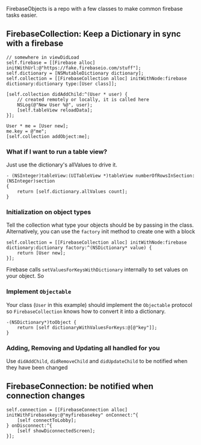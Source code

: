 FirebaseObjects is a repo with a few classes to make common firebase tasks easier. 

FirebaseCollection: Keep a Dictionary in sync with a firebase
-------------------------------------------------------------

    // somewhere in viewDidLoad
    self.firebase = [[Firebase alloc] initWithUrl:@"https://fake.firebaseio.com/stuff"];
    self.dictionary = [NSMutableDictionary dictionary];
    self.collection = [[FirebaseCollection alloc] initWithNode:firebase dictionary:dictionary type:[User class]];
    
    [self.collection didAddChild:^(User * user) {
        // created remotely or locally, it is called here
        NSLog(@"New User %@", user);
        [self.tableView reloadData];
    }];
    
    User * me = [User new];
    me.key = @"me";
    [self.collection addObject:me];
    
### What if I want to run a table view?

Just use the dictionary's allValues to drive it. 

    - (NSInteger)tableView:(UITableView *)tableView numberOfRowsInSection:(NSInteger)section
    {
        return [self.dictionary.allValues count];
    }


### Initialization on object types

Tell the collection what type your objects should be by passing in the class. Alternatively, you can use the `factory` init method to create one with a block

    self.collection = [[FirebaseCollection alloc] initWithNode:firebase dictionary:dictionary factory:^(NSDictionary* value) {
        return [User new];
    }];
    
Firebase calls `setValuesForKeysWithDictionary` internally to set values on your object. So 

### Implement `Objectable`

Your class (`User` in this example) should implement the `Objectable` protocol so `FirebaseCollection` knows how to convert it into a dictionary.

    -(NSDictionary*)toObject {
        return [self dictionaryWithValuesForKeys:@[@"key"]];
    }
    
### Adding, Removing and Updating all handled for you

Use `didAddChild`, `didRemoveChild` and `didUpdateChild` to be notified when they have been changed



FirebaseConnection: be notified when connection changes
-------------------------------------------------------

    self.connection = [[FirebaseConnection alloc] initWithFirebasekey:@"myfirebasekey" onConnect:^{
        [self connectToLobby];
    } onDisconnect:^{
        [self showDiconnectedScreen];
    }];
